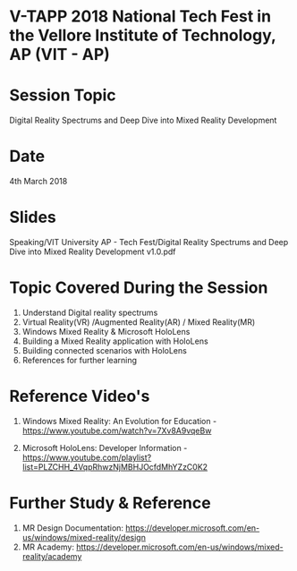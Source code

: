 # V-TAPP 2018 National Tech Fest in the Vellore Institute of Technology, AP (VIT - AP)

# Session Topic 
Digital Reality Spectrums and Deep Dive into Mixed Reality Development

# Date
4th March 2018 

# Slides
Speaking/VIT University AP - Tech Fest/Digital Reality Spectrums and Deep Dive into Mixed Reality Development v1.0.pdf 

# Topic Covered During the Session
1. Understand Digital reality spectrums
2. Virtual Reality(VR) /Augmented Reality(AR) / Mixed Reality(MR)
3. Windows Mixed Reality & Microsoft HoloLens
4. Building a Mixed Reality application with HoloLens
5. Building connected scenarios with HoloLens
6. References for further learning

# Reference Video's 
1. Windows Mixed Reality: An Evolution for Education - https://www.youtube.com/watch?v=7Xv8A9vqeBw

2. Microsoft HoloLens: Developer Information - https://www.youtube.com/playlist?list=PLZCHH_4VqpRhwzNjMBHJOcfdMhYZzC0K2

# Further Study & Reference

1. MR Design Documentation:  https://developer.microsoft.com/en-us/windows/mixed-reality/design
2. MR Academy: https://developer.microsoft.com/en-us/windows/mixed-reality/academy 
